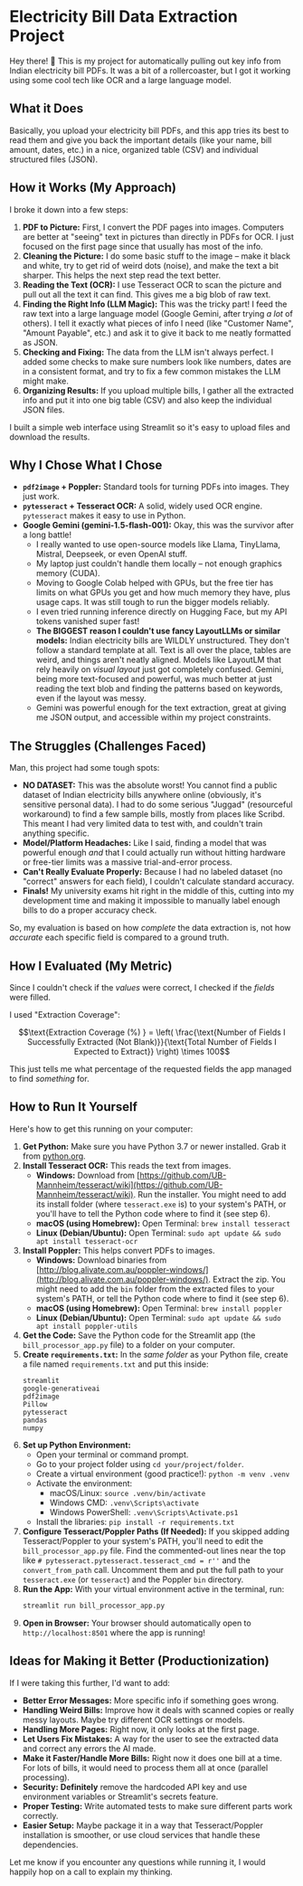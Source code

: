 # Electricity Bill Data Extraction Project

Hey there! 👋 This is my project for automatically pulling out key info from Indian electricity bill PDFs. It was a bit of a rollercoaster, but I got it working using some cool tech like OCR and a large language model.

## What it Does

Basically, you upload your electricity bill PDFs, and this app tries its best to read them and give you back the important details (like your name, bill amount, dates, etc.) in a nice, organized table (CSV) and individual structured files (JSON).

## How it Works (My Approach)

I broke it down into a few steps:

1.  **PDF to Picture:** First, I convert the PDF pages into images. Computers are better at "seeing" text in pictures than directly in PDFs for OCR. I just focused on the first page since that usually has most of the info.
2.  **Cleaning the Picture:** I do some basic stuff to the image – make it black and white, try to get rid of weird dots (noise), and make the text a bit sharper. This helps the next step read the text better.
3.  **Reading the Text (OCR):** I use Tesseract OCR to scan the picture and pull out all the text it can find. This gives me a big blob of raw text.
4.  **Finding the Right Info (LLM Magic):** This was the tricky part! I feed the raw text into a large language model (Google Gemini, after trying *a lot* of others). I tell it exactly what pieces of info I need (like "Customer Name", "Amount Payable", etc.) and ask it to give it back to me neatly formatted as JSON.
5.  **Checking and Fixing:** The data from the LLM isn't always perfect. I added some checks to make sure numbers look like numbers, dates are in a consistent format, and try to fix a few common mistakes the LLM might make.
6.  **Organizing Results:** If you upload multiple bills, I gather all the extracted info and put it into one big table (CSV) and also keep the individual JSON files.

I built a simple web interface using Streamlit so it's easy to upload files and download the results.

## Why I Chose What I Chose

* **`pdf2image` + Poppler:** Standard tools for turning PDFs into images. They just work.
* **`pytesseract` + Tesseract OCR:** A solid, widely used OCR engine. `pytesseract` makes it easy to use in Python.
* **Google Gemini (gemini-1.5-flash-001):** Okay, this was the survivor after a long battle!
    * I really wanted to use open-source models like Llama, TinyLlama, Mistral, Deepseek, or even OpenAI stuff.
    * My laptop just couldn't handle them locally – not enough graphics memory (CUDA).
    * Moving to Google Colab helped with GPUs, but the free tier has limits on what GPUs you get and how much memory they have, plus usage caps. It was still tough to run the bigger models reliably.
    * I even tried running inference directly on Hugging Face, but my API tokens vanished super fast!
    * **The BIGGEST reason I couldn't use fancy LayoutLLMs or similar models:** Indian electricity bills are WILDLY unstructured. They don't follow a standard template at all. Text is all over the place, tables are weird, and things aren't neatly aligned. Models like LayoutLM that rely heavily on *visual layout* just got completely confused. Gemini, being more text-focused and powerful, was much better at just reading the text blob and finding the patterns based on keywords, even if the layout was messy.
    * Gemini was powerful enough for the text extraction, great at giving me JSON output, and accessible within my project constraints.

## The Struggles (Challenges Faced)

Man, this project had some tough spots:

* **NO DATASET:** This was the absolute worst! You cannot find a public dataset of Indian electricity bills anywhere online (obviously, it's sensitive personal data). I had to do some serious "Juggad" (resourceful workaround) to find a few sample bills, mostly from places like Scribd. This meant I had very limited data to test with, and couldn't train anything specific.
* **Model/Platform Headaches:** Like I said, finding a model that was powerful enough *and* that I could actually run without hitting hardware or free-tier limits was a massive trial-and-error process.
* **Can't Really Evaluate Properly:** Because I had no labeled dataset (no "correct" answers for each field), I couldn't calculate standard accuracy.
* **Finals!** My university exams hit right in the middle of this, cutting into my development time and making it impossible to manually label enough bills to do a proper accuracy check.

So, my evaluation is based on how *complete* the data extraction is, not how *accurate* each specific field is compared to a ground truth.

## How I Evaluated (My Metric)

Since I couldn't check if the *values* were correct, I checked if the *fields* were filled.

I used "Extraction Coverage":

$$\text{Extraction Coverage (%) } = \left( \frac{\text{Number of Fields I Successfully Extracted (Not Blank)}}{\text{Total Number of Fields I Expected to Extract}} \right) \times 100$$

This just tells me what percentage of the requested fields the app managed to find *something* for.

## How to Run It Yourself

Here's how to get this running on your computer:

1.  **Get Python:** Make sure you have Python 3.7 or newer installed. Grab it from [python.org](https://www.python.org/downloads/).
2.  **Install Tesseract OCR:** This reads the text from images.
    * **Windows:** Download from [https://github.com/UB-Mannheim/tesseract/wiki](https://github.com/UB-Mannheim/tesseract/wiki). Run the installer. You might need to add its install folder (where `tesseract.exe` is) to your system's PATH, or you'll have to tell the Python code where to find it (see step 6).
    * **macOS (using Homebrew):** Open Terminal: `brew install tesseract`
    * **Linux (Debian/Ubuntu):** Open Terminal: `sudo apt update && sudo apt install tesseract-ocr`
3.  **Install Poppler:** This helps convert PDFs to images.
    * **Windows:** Download binaries from [http://blog.alivate.com.au/poppler-windows/](http://blog.alivate.com.au/poppler-windows/). Extract the zip. You might need to add the `bin` folder from the extracted files to your system's PATH, or tell the Python code where to find it (see step 6).
    * **macOS (using Homebrew):** Open Terminal: `brew install poppler`
    * **Linux (Debian/Ubuntu):** Open Terminal: `sudo apt update && sudo apt install poppler-utils`
4.  **Get the Code:** Save the Python code for the Streamlit app (the `bill_processor_app.py` file) to a folder on your computer.
5.  **Create `requirements.txt`:** In the *same folder* as your Python file, create a file named `requirements.txt` and put this inside:
    ```
    streamlit
    google-generativeai
    pdf2image
    Pillow
    pytesseract
    pandas
    numpy
    ```
6.  **Set up Python Environment:**
    * Open your terminal or command prompt.
    * Go to your project folder using `cd your/project/folder`.
    * Create a virtual environment (good practice!): `python -m venv .venv`
    * Activate the environment:
        * macOS/Linux: `source .venv/bin/activate`
        * Windows CMD: `.venv\Scripts\activate`
        * Windows PowerShell: `.venv\Scripts\Activate.ps1`
    * Install the libraries: `pip install -r requirements.txt`
7.  **Configure Tesseract/Poppler Paths (If Needed):** If you skipped adding Tesseract/Poppler to your system's PATH, you'll need to edit the `bill_processor_app.py` file. Find the commented-out lines near the top like `# pytesseract.pytesseract.tesseract_cmd = r''` and the `convert_from_path` call. Uncomment them and put the full path to your `tesseract.exe` (or `tesseract`) and the Poppler `bin` directory.
8.  **Run the App:** With your virtual environment active in the terminal, run:
    ```bash
    streamlit run bill_processor_app.py
    ```
9.  **Open in Browser:** Your browser should automatically open to `http://localhost:8501` where the app is running!

## Ideas for Making it Better (Productionization)

If I were taking this further, I'd want to add:

* **Better Error Messages:** More specific info if something goes wrong.
* **Handling Weird Bills:** Improve how it deals with scanned copies or really messy layouts. Maybe try different OCR settings or models.
* **Handling More Pages:** Right now, it only looks at the first page.
* **Let Users Fix Mistakes:** A way for the user to see the extracted data and correct any errors the AI made.
* **Make it Faster/Handle More Bills:** Right now it does one bill at a time. For lots of bills, it would need to process them all at once (parallel processing).
* **Security:** **Definitely** remove the hardcoded API key and use environment variables or Streamlit's secrets feature.
* **Proper Testing:** Write automated tests to make sure different parts work correctly.
* **Easier Setup:** Maybe package it in a way that Tesseract/Poppler installation is smoother, or use cloud services that handle these dependencies.

Let me know if you encounter any questions while running it, I would happily hop on a call to explain my thinking.
